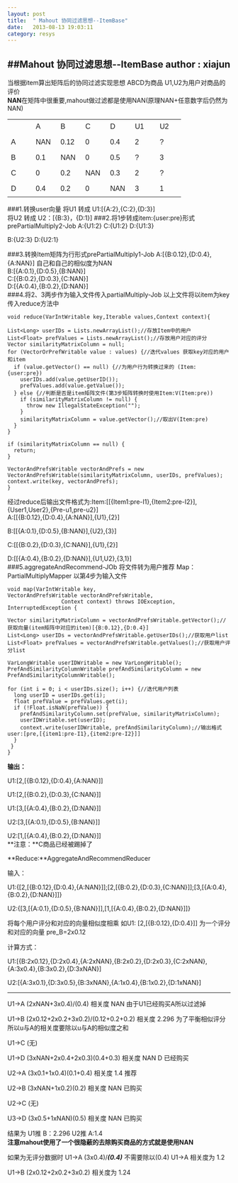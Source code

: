```yaml
---
layout: post
title:  " Mahout 协同过滤思想--ItemBase"
date:   2013-08-13 19:03:11
category: resys
---
```

##Mahout 协同过滤思想--ItemBase
**author : xiajun**</br>
---
当根据item算出矩阵后的协同过滤实现思想
ABCD为商品 U1,U2为用户对商品的评价</br>
**NAN**在矩阵中很重要,mahout做过滤都是使用NAN(原理NAN+任意数字后仍然为NAN)
<table style="border-collapse: collapse;font-family: sans-serif;">
<tr style="height:35px">
<td style="width:40px;">
</td>
<td style="width:40px;">
A
</td>
<td style="width:40px;">
B
</td>
<td style="width:40px;">
C
</td>
<td style="width:40px;border-right-color:red">
D
</td>
<td style="width:40px;">
U1
</td>
<td style="width:40px;">
U2
</td>
</tr>
<tr style="height:35px">
<td style="width:40px;">
A
</td>
<td style="width:40px;">
NAN
</td>
<td style="width:40px;">
0.12
</td>
<td style="width:40px;">
0
</td>
<td style="width:40px;border-right-color:red">
0.4
</td>
<td style="width:40px;">
2
</td>
<td style="width:40px;">
?
</td>
</tr>
<tr style="height:35px">
<td style="width:40px;">
B
</td>
<td style="width:40px;">
0.1
</td>
<td style="width:40px;">
NAN
</td>
<td style="width:40px;">
0
</td>
<td style="width:40px;border-right-color:red">
0.5
</td>
<td style="width:40px;">
?
</td>
<td style="width:40px;">
3
</td>
</tr>
<tr style="height:35px">
<td style="width:40px;">
C
</td>
<td style="width:40px;">
0
</td>
<td style="width:40px;">
0.2
</td>
<td style="width:40px;">
NAN
</td>
<td style="width:40px;border-right-color:red">
0.3
</td>
<td style="width:40px;">
2
</td>
<td style="width:40px;">
?
</td>
</tr>
<tr style="height:35px">
<td style="width:40px;">
D
</td>
<td style="width:40px;">
0.4
</td>
<td style="width:40px;">
0.2
</td>
<td style="width:40px;">
0
</td>
<td style="width:40px;border-right-color:red">
NAN
</td>
<td style="width:40px;">
3
</td>
<td style="width:40px;">
1
</td>
</tr>
</table>
###1.转换user向量
将U1 转成 U1:[{A:2},{C:2},{D:3}]</br>
将U2 转成 U2：[{B:3}，{D:1}]
###2.将1步转成item:{user:pre}形式 prePartialMultiply2-Job
A:{U1:2}
C:{U1:2}
D:{U1:3}

B:{U2:3}
D:{U2:1}

###3.转换Item矩阵为行形式prePartialMultiply1-Job
A:[{B:0.12},{D:0.4},{A:NAN}] 自己和自己的相似度为NAN</br>
B:[{A:0.1},{D:0.5},{B:NAN}]</br>
C:[{B:0.2},{D:0.3},{C:NAN}]</br>
D:[{A:0.4},{B:0.2},{D:NAN}]</br>
###4.将2、3两步作为输入文件传入partialMultiply-Job
以上文件将以item为key传入reduce方法中

	void reduce(VarIntWritable key,Iterable values,Context context){

    List<Long> userIDs = Lists.newArrayList();//存放Item中的用户
    List<Float> prefValues = Lists.newArrayList();//存放用户对应的评分
    Vector similarityMatrixColumn = null;
    for (VectorOrPrefWritable value : values) {//迭代values 获取key对应的用户和item
      if (value.getVector() == null) {//为用户行为转换过来的 (Item:{user:pre})
        userIDs.add(value.getUserID());
        prefValues.add(value.getValue());
      } else {//判断是否是item矩阵文件(第3步矩阵转换时使用Item:V(Item:pre))
        if (similarityMatrixColumn != null) {
          throw new IllegalStateException("");
        }
        similarityMatrixColumn = value.getVector();//取出V(Item:pre)
      }
    }

    if (similarityMatrixColumn == null) {
      return;
    }

    VectorAndPrefsWritable vectorAndPrefs = new VectorAndPrefsWritable(similarityMatrixColumn, userIDs, prefValues);
    context.write(key, vectorAndPrefs);
    }

经过reduce后输出文件格式为:Item:[[{Item1:pre-I1},{Item2:pre-I2}],{User1,User2},{Pre-u1,pre-u2}]</br>
A:[[{B:0.12},{D:0.4},{A:NAN}],{U1},{2}]

B:[[{A:0.1},{D:0.5},{B:NAN}],{U2},{3}]

C:[[{B:0.2},{D:0.3},{C:NAN}],{U1},{2}]

D:[[{A:0.4},{B:0.2},{D:NAN}],{U1,U2},{3,1}]
###5.aggregateAndRecommend-JOb 将文件转为用户推荐
Map：PartialMultiplyMapper 以第4步为输入文件

	void map(VarIntWritable key,
    VectorAndPrefsWritable vectorAndPrefsWritable,
                     Context context) throws IOException, InterruptedException {

    Vector similarityMatrixColumn = vectorAndPrefsWritable.getVector();//获取向量(item矩阵中对应的item)[{B:0.12},{D:0.4}]
    List<Long> userIDs = vectorAndPrefsWritable.getUserIDs();//获取用户list
    List<Float> prefValues = vectorAndPrefsWritable.getValues();//获取用户评分list

    VarLongWritable userIDWritable = new VarLongWritable();
    PrefAndSimilarityColumnWritable prefAndSimilarityColumn = new PrefAndSimilarityColumnWritable();

    for (int i = 0; i < userIDs.size(); i++) {//迭代用户列表
      long userID = userIDs.get(i);
      float prefValue = prefValues.get(i);
      if (!Float.isNaN(prefValue)) {
        prefAndSimilarityColumn.set(prefValue, similarityMatrixColumn);
        userIDWritable.set(userID);
        context.write(userIDWritable, prefAndSimilarityColumn);//输出格式 user:[pre,[{item1:pre-I1},{item2:pre-I2}]]
      }
     }
	}
**输出：**

U1:[2,[{B:0.12},{D:0.4},{A:NAN}]]

U1:[2,[{B:0.2},{D:0.3},{C:NAN}]]

U1:[3,[{A:0.4},{B:0.2},{D:NAN}]]

U2:[3,[{A:0.1},{D:0.5},{B:NAN}]]

U2:[1,[{A:0.4},{B:0.2},{D:NAN}]]</br>
**注意：**C商品已经被踢掉了

**Reduce:**AggregateAndRecommendReducer

输入：

U1:{[2,[{B:0.12},{D:0.4},{A:NAN}]];[2,[{B:0.2},{D:0.3},{C:NAN}]];[3,[{A:0.4},{B:0.2},{D:NAN}]]}

U2:{[3,[{A:0.1},{D:0.5},{B:NAN}]],[1,[{A:0.4},{B:0.2},{D:NAN}]]}

将每个用户评分和对应的向量相似度相乘 如U1: [2,[{B:0.12},{D:0.4}]] 为一个评分和对应的向量 pre_B=2x0.12

计算方式：

U1:[{B:2x0.12},{D:2x0.4},{A:2xNAN},{B:2x0.2},{D:2x0.3},{C:2xNAN},{A:3x0.4},{B:3x0.2},{D:3xNAN}] 

U2:[{A:3x0.1},{D:3x0.5},{B:3xNAN},{A:1x0.4},{B:1x0.2},{D:1xNAN}]

----

U1->A (2xNAN+3x0.4)/(0.4)  相关度 NAN 由于U1已经购买A所以过滤掉

U1->B (2x0.12+2x0.2+3x0.2)/(0.12+0.2+0.2) 相关度 2.296 为了平衡相似评分所以u与A的相关度要除以u与A的相似度之和

U1->C (无)

U1->D (3xNAN+2x0.4+2x0.3)\(0.4+0.3) 相关度 NAN D 已经购买

U2->A (3x0.1+1x0.4)\(0.1+0.4) 相关度 1.4  推荐

U2->B (3xNAN+1x0.2)\(0.2) 相关度 NAN 已购买

U2->C (无)

U3->D (3x0.5+1xNAN)\(0.5) 相关度 NAN 已购买

结果为 U1推 B：2.296  U2推 A:1.4</br>
**注意mahout使用了一个很隐蔽的去除购买商品的方式就是使用NAN**

如果为无评分数据时
U1->A (3x0.4)/***(0.4)*** 不需要除以(0.4) U1->A 相关度为 1.2

U1->B (2x0.12+2x0.2+3x0.2) 相关度为 1.24
